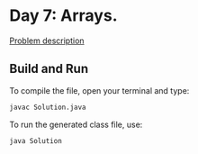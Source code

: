 # Day 7: Arrays.

[Problem description](https://www.hackerrank.com/challenges/30-arrays)

## Build and Run

To compile the file, open your terminal and type:
```bash
javac Solution.java
```

To run the generated class file, use:
```bash
java Solution
```
